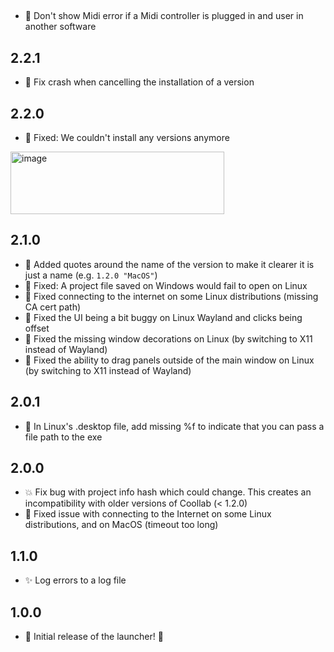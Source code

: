 ##

- 🐛 Don't show Midi error if a Midi controller is plugged in and user in another software

## 2.2.1

- 🐛 Fix crash when cancelling the installation of a version 

## 2.2.0

- 🐛 Fixed: We couldn't install any versions anymore
<img width="342" height="100" alt="image" src="https://github.com/user-attachments/assets/678eae8b-99d1-41ab-bfa5-8b20665399a9" />

## 2.1.0

- 🤏 Added quotes around the name of the version to make it clearer it is just a name (e.g. `1.2.0 "MacOS"`)
- 🐛 Fixed: A project file saved on Windows would fail to open on Linux
- 🐛 Fixed connecting to the internet on some Linux distributions (missing CA cert path)
- 🐛 Fixed the UI being a bit buggy on Linux Wayland and clicks being offset
- 🐛 Fixed the missing window decorations on Linux (by switching to X11 instead of Wayland)
- 🐛 Fixed the ability to drag panels outside of the main window on Linux (by switching to X11 instead of Wayland)

## 2.0.1

- 🐛 In Linux's .desktop file, add missing %f to indicate that you can pass a file path to the exe

## 2.0.0

- 💥 Fix bug with project info hash which could change. This creates an incompatibility with older versions of Coollab (< 1.2.0)
- 🐛 Fixed issue with connecting to the Internet on some Linux distributions, and on MacOS (timeout too long)

## 1.1.0

- ✨ Log errors to a log file

## 1.0.0

- 🎉 Initial release of the launcher! 🥳